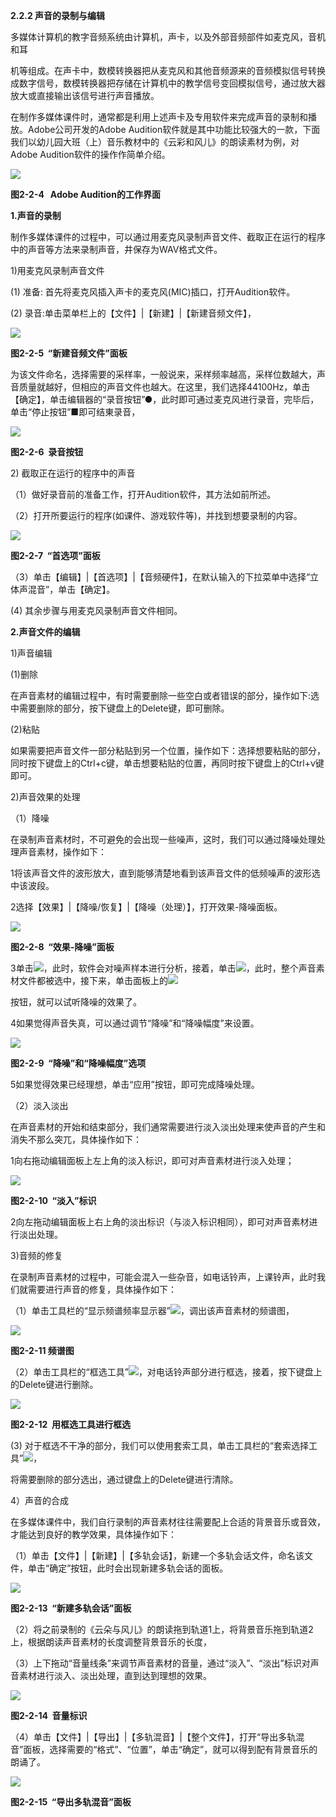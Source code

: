**2.2.2 声音的录制与编辑**

多媒体计算机的教字音频系统由计算机，声卡，以及外部音频部件如麦克风，音机和耳

机等组成。在声卡中，数模转换器把从麦克风和其他音频源来的音频模拟信号转换成数字信号，数模转换器把存储在计算机中的教学信号变回模拟信号，通过放大器放大或直接输出该信号进行声音播放。

在制作多媒体课件时，通常都是利用上述声卡及专用软件来完成声音的录制和播放。Adobe公司开发的Adobe Audition软件就是其中功能比较强大的一款，下面我们以幼儿园大班（上）音乐教材中的《云彩和风儿》的朗读素材为例，对Adobe Audition软件的操作作简单介绍。

![](file:///C:\Users\netedi21\AppData\Local\Temp\ksohtml\wps8937.tmp.jpg)

**图2-2-4   Adobe Audition的工作界面**

**1.声音的录制**

制作多媒体课件的过程中，可以通过用麦克风录制声音文件、截取正在运行的程序中的声音等方法来录制声音，井保存为WAV格式文件。

1\)用麦克风录制声音文件

\(1\) 准备: 首先将麦克风插入声卡的麦克风\(MIC\)插口，打开Audition软件。

\(2\) 录音:单击菜单栏上的【文件】\|【新建】\|【新建音频文件】，

![](file:///C:\Users\netedi21\AppData\Local\Temp\ksohtml\wps8948.tmp.jpg)

**图2-2-5  “新建音频文件”面板**

为该文件命名，选择需要的采样率，一般说来，采样频率越高，采样位数越大，声音质量就越好，但相应的声音文件也越大。在这里，我们选择44100Hz，单击【确定】，单击编辑器的“录音按钮”●，此时即可通过麦克风进行录音，完毕后，单击“停止按钮”■即可结東录音，

![](file:///C:\Users\netedi21\AppData\Local\Temp\ksohtml\wps8949.tmp.jpg)

**图2-2-6  录音按钮**

2\) 截取正在运行的程序中的声音

（1）做好录音前的准备工作，打开Audition软件，其方法如前所述。

（2）打开所要运行的程序\(如课件、游戏软件等\)，并找到想要录制的内容。

![](file:///C:\Users\netedi21\AppData\Local\Temp\ksohtml\wps895A.tmp.jpg)

**图2-2-7  “首选项”面板**

（3）单击【编辑】\|【首选项】\|【音频硬件】，在默认输入的下拉菜单中选择“立体声混音”，单击【确定】。

\(4\) 其余步骤与用麦克风录制声音文件相同。

**2.声音文件的编辑**

1\)声音编辑

\(1\)删除

在声音素材的编辑过程中，有时需要删除一些空白或者错误的部分，操作如下:选中需要删除的部分，按下键盘上的Delete键，即可删除。

\(2\)粘贴

如果需要把声音文件一部分粘贴到另一个位置，操作如下：选择想要粘贴的部分，同时按下键盘上的Ctrl+c键，单击想要粘贴的位置，再同时按下键盘上的Ctrl+v键即可。

2\)声音效果的处理

（1）降噪

在录制声音素材时，不可避免的会出现一些噪声，这时，我们可以通过降噪处理处理声音素材，操作如下：

1将该声音文件的波形放大，直到能够清楚地看到该声音文件的低频噪声的波形选中该波段。

2选择【效果】\|【降噪/恢复】\|【降噪（处理）】，打开效果-降噪面板。

![](file:///C:\Users\netedi21\AppData\Local\Temp\ksohtml\wps896A.tmp.jpg)

**图2-2-8  “效果-降噪”面板**

3单击![](file:///C:\Users\netedi21\AppData\Local\Temp\ksohtml\wps897B.tmp.jpg)，此时，软件会对噪声样本进行分析，接着，单击![](file:///C:\Users\netedi21\AppData\Local\Temp\ksohtml\wps897C.tmp.jpg)，此时，整个声音素材文件都被选中，接下来，单击面板上的![](file:///C:\Users\netedi21\AppData\Local\Temp\ksohtml\wps898C.tmp.jpg)

按钮，就可以试听降噪的效果了。

4如果觉得声音失真，可以通过调节“降噪”和“降噪幅度”来设置。

![](file:///C:\Users\netedi21\AppData\Local\Temp\ksohtml\wps899D.tmp.jpg)

**图2-2-9  “降噪”和“降噪幅度”选项**

5如果觉得效果已经理想，单击“应用”按钮，即可完成降噪处理。

（2）淡入淡出

在声音素材的开始和结束部分，我们通常需要进行淡入淡出处理来使声音的产生和消失不那么突兀，具体操作如下：

1向右拖动编辑面板上左上角的淡入标识，即可对声音素材进行淡入处理；

![](file:///C:\Users\netedi21\AppData\Local\Temp\ksohtml\wps899E.tmp.jpg)

**图2-2-10  “淡入”标识**

2向左拖动编辑面板上右上角的淡出标识（与淡入标识相同），即可对声音素材进行淡出处理。

3\)音频的修复

在录制声音素材的过程中，可能会混入一些杂音，如电话铃声，上课铃声，此时我们就需要进行声音的修复，具体操作如下：

（1）单击工具栏的“显示频谱频率显示器”![](file:///C:\Users\netedi21\AppData\Local\Temp\ksohtml\wps89AF.tmp.jpg)，调出该声音素材的频谱图，

![](file:///C:\Users\netedi21\AppData\Local\Temp\ksohtml\wps89BF.tmp.jpg)

**图2-2-11 频谱图**

（2）单击工具栏的“框选工具”![](file:///C:\Users\netedi21\AppData\Local\Temp\ksohtml\wps89C0.tmp.jpg)，对电话铃声部分进行框选，接着，按下键盘上的Delete键进行删除。

![](file:///C:\Users\netedi21\AppData\Local\Temp\ksohtml\wps89D1.tmp.jpg)

**图2-2-12  用框选工具进行框选**

\(3\) 对于框选不干净的部分，我们可以使用套索工具，单击工具栏的“套索选择工具”![](file:///C:\Users\netedi21\AppData\Local\Temp\ksohtml\wps89E1.tmp.jpg)，

将需要删除的部分选出，通过键盘上的Delete键进行清除。

4）声音的合成

在多媒体课件中，我们自行录制的声音素材往往需要配上合适的背景音乐或音效，才能达到良好的教学效果，具体操作如下：

（1）单击【文件】\|【新建】\|【多轨会话】，新建一个多轨会话文件，命名该文件，单击“确定”按钮，此时会出现新建多轨会话的面板。

![](file:///C:\Users\netedi21\AppData\Local\Temp\ksohtml\wps89E2.tmp.jpg)

**图2-2-13  “新建多轨会话”面板**

（2）将之前录制的《云朵与风儿》的朗读拖到轨道1上，将背景音乐拖到轨道2上，根据朗读声音素材的长度调整背景音乐的长度，

（3）上下拖动“音量线条”来调节声音素材的音量，通过“淡入”、“淡出”标识对声音素材进行淡入、淡出处理，直到达到理想的效果。

![](file:///C:\Users\netedi21\AppData\Local\Temp\ksohtml\wps89F3.tmp.jpg)

**图2-2-14  音量标识**

（4）单击【文件】\|【导出】\|【多轨混音】\|【整个文件】，打开“导出多轨混音”面板，选择需要的“格式”、“位置”，单击“确定”，就可以得到配有背景音乐的朗诵了。

![](file:///C:\Users\netedi21\AppData\Local\Temp\ksohtml\wps8A04.tmp.jpg)

**图2-2-15  “导出多轨混音”面板**




